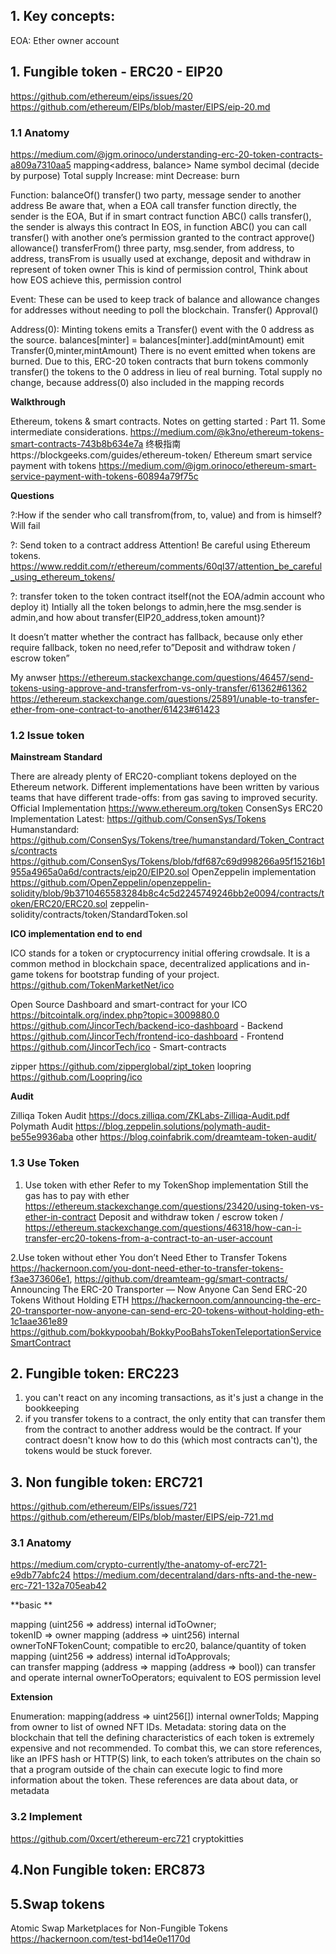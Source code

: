 
## 1. Key concepts:

EOA: Ether owner account


## 1. Fungible token - ERC20 - EIP20

https://github.com/ethereum/eips/issues/20
https://github.com/ethereum/EIPs/blob/master/EIPS/eip-20.md

### 1.1 Anatomy

https://medium.com/@jgm.orinoco/understanding-erc-20-token-contracts-a809a7310aa5
mapping<address, balance>
Name symbol decimal (decide by purpose)
Total supply 
	Increase: mint
	Decrease: burn

Function:
	balanceOf()
	transfer()	two party, message sender to another address
			Be aware that, when a EOA call transfer function directly, the sender is the EOA, 
			But if in smart contract function ABC() calls transfer(), the sender is always this contract
			In EOS, in function ABC() you can call transfer() with another one’s permission granted to the contract
	approve()
	allowance()	
	transferFrom() three party, msg.sender, from address, to address,
			transFrom is usually used at exchange, deposit and withdraw in represent of token owner
			This is kind of permission control, 
			Think about how EOS achieve this, permission control

Event: These can be used to keep track of balance and allowance changes for addresses without needing to poll the blockchain.
	Transfer()
	Approval()

Address(0):
	Minting tokens emits a Transfer() event with the 0 address as the source.
		balances[minter] = balances[minter].add(mintAmount) 
		emit Transfer(0,minter,mintAmount)
	There is no event emitted when tokens are burned. Due to this, ERC-20 token contracts that burn tokens commonly transfer() the tokens to the 0 address in lieu of real burning. Total supply no change, because address(0) also included in the mapping records

**Walkthrough**

Ethereum, tokens & smart contracts. Notes on getting started : Part 11. Some intermediate considerations.
https://medium.com/@k3no/ethereum-tokens-smart-contracts-743b8b634e7a
终极指南https://blockgeeks.com/guides/ethereum-token/
Ethereum smart service payment with tokens https://medium.com/@jgm.orinoco/ethereum-smart-service-payment-with-tokens-60894a79f75c

**Questions**

?:How if the sender who call transfrom(from, to, value) and from is himself? Will fail

?: Send token to a contract address
Attention! Be careful using Ethereum tokens. https://www.reddit.com/r/ethereum/comments/60ql37/attention_be_careful_using_ethereum_tokens/

?: transfer token to the token contract itself(not the EOA/admin account who deploy it)
Intially all the token belongs to admin,here the msg.sender is admin,and how about
transfer(EIP20_address,token amount)?

It doesn’t matter whether the contract has fallback, because only ether require fallback, token no need,refer to”Deposit and withdraw token / escrow token” 

My anwser 
https://ethereum.stackexchange.com/questions/46457/send-tokens-using-approve-and-transferfrom-vs-only-transfer/61362#61362
https://ethereum.stackexchange.com/questions/25891/unable-to-transfer-ether-from-one-contract-to-another/61423#61423

### 1.2 Issue token

**Mainstream Standard**

There are already plenty of ERC20-compliant tokens deployed on the Ethereum network. Different implementations have been written by various teams that have different trade-offs: from gas saving to improved security.
Official Implementation
https://www.ethereum.org/token
ConsenSys ERC20 Implementation
Latest: https://github.com/ConsenSys/Tokens
Humanstandard: https://github.com/ConsenSys/Tokens/tree/humanstandard/Token_Contracts/contracts
https://github.com/ConsenSys/Tokens/blob/fdf687c69d998266a95f15216b1955a4965a0a6d/contracts/eip20/EIP20.sol
OpenZeppelin implementation
https://github.com/OpenZeppelin/openzeppelin-solidity/blob/9b3710465583284b8c4c5d2245749246bb2e0094/contracts/token/ERC20/ERC20.sol
	zeppelin-solidity/contracts/token/StandardToken.sol

**ICO implementation end to end**

ICO stands for a token or cryptocurrency initial offering crowdsale. It is a common method in blockchain space, decentralized applications and in-game tokens for bootstrap funding of your project.
https://github.com/TokenMarketNet/ico

Open Source Dashboard and smart-contract for your ICO
https://bitcointalk.org/index.php?topic=3009880.0
https://github.com/JincorTech/backend-ico-dashboard - Backend
https://github.com/JincorTech/frontend-ico-dashboard - Frontend
https://github.com/JincorTech/ico - Smart-contracts

zipper
https://github.com/zipperglobal/zipt_token
loopring
https://github.com/Loopring/ico

**Audit**

Zilliqa Token Audit https://docs.zilliqa.com/ZKLabs-Zilliqa-Audit.pdf
Polymath Audit
https://blog.zeppelin.solutions/polymath-audit-be55e9936aba
other
https://blog.coinfabrik.com/dreamteam-token-audit/

### 1.3 Use Token

1. Use token with ether
Refer to my TokenShop implementation 
Still the gas has to pay with ether
https://ethereum.stackexchange.com/questions/23420/using-token-vs-ether-in-contract
Deposit and withdraw token / escrow token / 
https://ethereum.stackexchange.com/questions/46318/how-can-i-transfer-erc20-tokens-from-a-contract-to-an-user-account

2.Use token without ether
You don’t Need Ether to Transfer Tokens 
https://hackernoon.com/you-dont-need-ether-to-transfer-tokens-f3ae373606e1, https://github.com/dreamteam-gg/smart-contracts/
Announcing The ERC-20 Transporter — Now Anyone Can Send ERC-20 Tokens Without Holding ETH
https://hackernoon.com/announcing-the-erc-20-transporter-now-anyone-can-send-erc-20-tokens-without-holding-eth-1c1aae361e89
https://github.com/bokkypoobah/BokkyPooBahsTokenTeleportationServiceSmartContract


## 2. Fungible token: ERC223

1) you can't react on any incoming transactions, as it's just a change in the bookkeeping 
2) if you transfer tokens to a contract, the only entity that can transfer them from the contract to another address would be the contract. If your contract doesn't know how to do this (which most contracts can't), the tokens would be stuck forever.

## 3. Non fungible token: ERC721

https://github.com/ethereum/EIPs/issues/721
https://github.com/ethereum/EIPs/blob/master/EIPS/eip-721.md

### 3.1 Anatomy

https://medium.com/crypto-currently/the-anatomy-of-erc721-e9db77abfc24
https://medium.com/decentraland/dars-nfts-and-the-new-erc-721-132a705eab42

**basic **

mapping (uint256 => address) internal idToOwner;	
tokenID => owner
mapping (address => uint256) internal ownerToNFTokenCount; 
compatible to erc20, balance/quantity of token
mapping (uint256 => address) internal idToApprovals;	
can transfer
mapping (address => mapping (address => bool)) 
can transfer and operate
internal ownerToOperators; equivalent to EOS permission level

**Extension**

Enumeration:
mapping(address => uint256[]) internal ownerToIds;
	Mapping from owner to list of owned NFT IDs.
Metadata:
storing data on the blockchain that tell the defining characteristics of each token is extremely expensive and not recommended. To combat this, we can store references, like an IPFS hash or HTTP(S) link, to each token’s attributes on the chain so that a program outside of the chain can execute logic to find more information about the token. These references are data about data, or metadata

### 3.2 Implement 
https://github.com/0xcert/ethereum-erc721
cryptokitties

## 4.Non Fungible token: ERC873


## 5.Swap tokens
Atomic Swap Marketplaces for Non-Fungible Tokens
https://hackernoon.com/test-bd14e0e1170d
